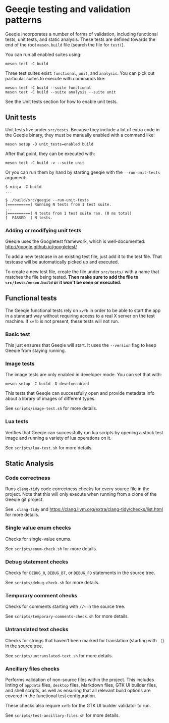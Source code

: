 # Geeqie testing and validation patterns

Geeqie incorporates a number of forms of validation, including functional tests,
unit tests, and static analysis.  These tests are defined towards the end of the
root `meson.build` file (search the file for `test(`).

You can run all enabled suites using:

```text
meson test -C build
```

Three test suites exist: `functional`, `unit`, and `analysis`.  You can pick out
particular suites to execute with commands like:

```text
meson test -C build --suite functional
meson test -C build --suite analysis --suite unit
```

See the Unit tests section for how to enable unit tests.

## Unit tests

Unit tests live under `src/tests`.  Because they include a lot of extra code in
the Geeqie binary, they must be manually enabled with a command like:

```text
meson setup -D unit_tests=enabled build
```

After that point, they can be executed with:

```text
meson test -C build -v --suite unit
```

Or you can run them by hand by starting geeqie with the `--run-unit-tests`
argument:

```text
$ ninja -C build
...

$ ./build/src/geeqie --run-unit-tests
[==========] Running N tests from 1 test suite.
...
[==========] N tests from 1 test suite ran. (0 ms total)
[  PASSED  ] N tests.
```

### Adding or modifying unit tests

Geeqie uses the Googletest framework, which is well-documented: \
<http://google.github.io/googletest/>

To add a new testcase in an existing test file, just add it to the test file.
That testcase will be automatically picked up and executed.

To create a new test file, create the file under `src/tests/` with a name that
matches the file being tested.  **Then make sure to add the file to
`src/tests/meson.build` or it won't be seen or executed.**

## Functional tests

The Geeqie functional tests rely on `xvfb` in order to be able to start the app
in a standard way without requiring access to a real X server on the test
machine.  If `xvfb` is not present, these tests will not run.

### Basic test

This just ensures that Geeqie will start.  It uses the `--version` flag to keep
Geeqie from staying running.

### Image tests

The image tests are only enabled in developer mode.  You can set that with:

```text
meson setup -C build -D devel=enabled
```

This tests that Geeqie can successfully open and provide metadata info about a
library of images of different types.

See `scripts/image-test.sh` for more details.

### Lua tests

Verifies that Geeqie can successfully run lua scripts by opening a stock test
image and running a variety of lua operations on it.

See `scripts/lua-test.sh` for more details.

## Static Analysis

### Code correctness

Runs `clang-tidy` code correctness checks for every source file in the project.
Note that this will only execute when running from a clone of the Geeqie git
project.

See `.clang-tidy` and <https://clang.llvm.org/extra/clang-tidy/checks/list.html>
for more details.

### Single value enum checks

Checks for single-value enums.

See `scripts/enum-check.sh` for more details.

### Debug statement checks

Checks for `DEBUG_0`, `DEBUG_BT`, or `DEBUG_FD` statements in the source tree.

See `scripts/debug-check.sh` for more details.

### Temporary comment checks

Checks for comments starting with `//~` in the source tree.

See `scripts/temporary-comments-check.sh` for more details.

### Untranslated text checks

Checks for strings that haven't been marked for translation (starting with `_(`)
in the source tree.

See `scripts/untranslated-text.sh` for more details.

### Ancillary files checks

Performs validation of non-source files within the project.  This includes
linting of `appdata` files, `desktop` files, Markdown files, GTK UI builder
files, and shell scripts, as well as ensuring that all relevant build options
are covered in the functional test configuration.

These checks also require `xvfb` for the GTK UI builder validator to run.

See `scripts/test-ancillary-files.sh` for more details.
